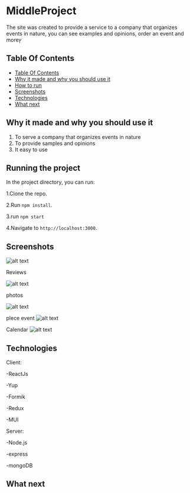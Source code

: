 # MiddleProject

The site was created to provide a service to a company that organizes events in nature, you can see examples and opinions, order an event and moreץ

## Table Of Contents <a name="Table"></a>
- [Table Of Contents](#Table)
- [Why it made and why you should use it](#why)
- [How to run](#run)
- [Screenshots](#Screenshots)
- [Technologies](#Technologies)
- [What next](#next)


## Why it made and why you should use it <a name="why"></a>
1. To serve a company that organizes events in nature
2. To provide samples and opinions
3. It easy to use


## Running the project <a name="run"></a>
In the project directory, you can run:

1.Clone the repo.

2.Run `npm install`.

3.run `npm start`

4.Navigate to `http://localhost:3000`.


## Screenshots <a name="Screenshots"></a>

![alt text](https://res.cloudinary.com/dptzubs72/image/upload/v1666187338/2022-09-15_3_r8mqir.png)



Reviews


![alt text](https://res.cloudinary.com/dptzubs72/image/upload/v1666187338/2022-10-19_12_wieqwr.png)


photos

![alt text](https://res.cloudinary.com/dptzubs72/image/upload/v1666187338/2022-10-19_14_yy2aey.png)


plece event
![alt text](https://res.cloudinary.com/dptzubs72/image/upload/v1666187337/2022-10-19_13_k4gum7.png)


Calendar
![alt text](https://res.cloudinary.com/dptzubs72/image/upload/v1666187336/2022-10-19_15_caowty.png)


## Technologies <a name="Technologies"></a>
   Client:
   
   -ReactJs
   
   -Yup
   
   -Formik
   
   -Redux
   
   -MUI
   
   Server:
   
   -Node.js
   
   -express
   
   -mongoDB
   
## What next <a name="next"></a>

